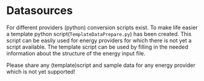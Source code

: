 # Datasources

For different providers (python) conversion scripts exist. To make life easier a template python script(```TemplateDataPrepare.py```) has been created. This script can be easily used for energy providers for which there is not yet a script available. The template script can be used by filling in the needed information about the structure of the energy input file.

Please share any (template)script and sample data for any energy provider which is not yet supported!